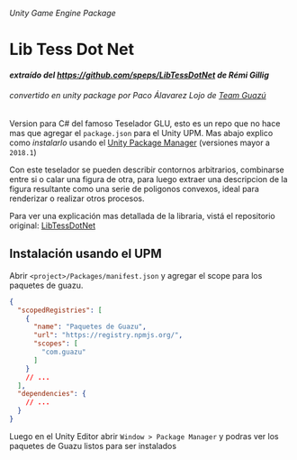 _Unity Game Engine Package_
# Lib Tess Dot Net
#### _extraído del https://github.com/speps/LibTessDotNet de Rémi Gillig_
###### _convertido en unity package por Paco Álavarez Lojo de [Team Guazú](https://teamguazu.com/)_

Version para C# del famoso Teselador GLU, esto es un repo que no hace mas que agregar el `package.json` para el Unity UPM. Mas abajo explico como _instalarlo_ usando el [Unity Package Manager](https://docs.unity3d.com/Manual/upm-ui.html) (versiones mayor a `2018.1`)

Con este teselador se pueden describir contornos arbitrarios, combinarse entre si o calar una figura de otra, para luego extraer una descripcion de la figura resultante como una serie de poligonos convexos, ideal para renderizar o realizar otros procesos.

Para ver una explicación mas detallada de la libraria, vistá el repositorio original: [LibTessDotNet](https://github.com/speps/LibTessDotNet)

## Instalación usando el UPM
Abrir `<project>/Packages/manifest.json` y agregar el scope para los paquetes de guazu.
```json
{
  "scopedRegistries": [
    {
      "name": "Paquetes de Guazu",
      "url": "https://registry.npmjs.org/",
      "scopes": [
        "com.guazu"
      ]
    }
    // ...
  ],
  "dependencies": {
    // ...
  }
}
```

Luego en el Unity Editor abrir `Window > Package Manager` y podras ver los paquetes de Guazu listos para ser instalados